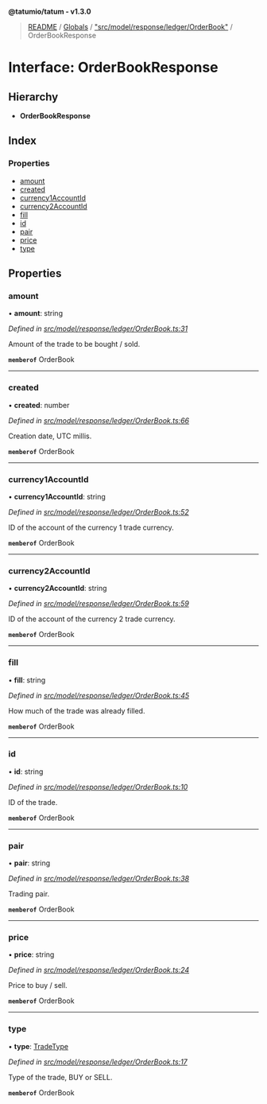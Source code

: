 **@tatumio/tatum - v1.3.0**

> [README](../README.md) / [Globals](../globals.md) / ["src/model/response/ledger/OrderBook"](../modules/_src_model_response_ledger_orderbook_.md) / OrderBookResponse

# Interface: OrderBookResponse

## Hierarchy

* **OrderBookResponse**

## Index

### Properties

* [amount](_src_model_response_ledger_orderbook_.orderbookresponse.md#amount)
* [created](_src_model_response_ledger_orderbook_.orderbookresponse.md#created)
* [currency1AccountId](_src_model_response_ledger_orderbook_.orderbookresponse.md#currency1accountid)
* [currency2AccountId](_src_model_response_ledger_orderbook_.orderbookresponse.md#currency2accountid)
* [fill](_src_model_response_ledger_orderbook_.orderbookresponse.md#fill)
* [id](_src_model_response_ledger_orderbook_.orderbookresponse.md#id)
* [pair](_src_model_response_ledger_orderbook_.orderbookresponse.md#pair)
* [price](_src_model_response_ledger_orderbook_.orderbookresponse.md#price)
* [type](_src_model_response_ledger_orderbook_.orderbookresponse.md#type)

## Properties

### amount

•  **amount**: string

*Defined in [src/model/response/ledger/OrderBook.ts:31](https://github.com/tatumio/tatum-js/blob/31bb1b4/src/model/response/ledger/OrderBook.ts#L31)*

Amount of the trade to be bought / sold.

**`memberof`** OrderBook

___

### created

•  **created**: number

*Defined in [src/model/response/ledger/OrderBook.ts:66](https://github.com/tatumio/tatum-js/blob/31bb1b4/src/model/response/ledger/OrderBook.ts#L66)*

Creation date, UTC millis.

**`memberof`** OrderBook

___

### currency1AccountId

•  **currency1AccountId**: string

*Defined in [src/model/response/ledger/OrderBook.ts:52](https://github.com/tatumio/tatum-js/blob/31bb1b4/src/model/response/ledger/OrderBook.ts#L52)*

ID of the account of the currency 1 trade currency.

**`memberof`** OrderBook

___

### currency2AccountId

•  **currency2AccountId**: string

*Defined in [src/model/response/ledger/OrderBook.ts:59](https://github.com/tatumio/tatum-js/blob/31bb1b4/src/model/response/ledger/OrderBook.ts#L59)*

ID of the account of the currency 2 trade currency.

**`memberof`** OrderBook

___

### fill

•  **fill**: string

*Defined in [src/model/response/ledger/OrderBook.ts:45](https://github.com/tatumio/tatum-js/blob/31bb1b4/src/model/response/ledger/OrderBook.ts#L45)*

How much of the trade was already filled.

**`memberof`** OrderBook

___

### id

•  **id**: string

*Defined in [src/model/response/ledger/OrderBook.ts:10](https://github.com/tatumio/tatum-js/blob/31bb1b4/src/model/response/ledger/OrderBook.ts#L10)*

ID of the trade.

**`memberof`** OrderBook

___

### pair

•  **pair**: string

*Defined in [src/model/response/ledger/OrderBook.ts:38](https://github.com/tatumio/tatum-js/blob/31bb1b4/src/model/response/ledger/OrderBook.ts#L38)*

Trading pair.

**`memberof`** OrderBook

___

### price

•  **price**: string

*Defined in [src/model/response/ledger/OrderBook.ts:24](https://github.com/tatumio/tatum-js/blob/31bb1b4/src/model/response/ledger/OrderBook.ts#L24)*

Price to buy / sell.

**`memberof`** OrderBook

___

### type

•  **type**: [TradeType](../enums/_src_model_request_tradetype_.tradetype.md)

*Defined in [src/model/response/ledger/OrderBook.ts:17](https://github.com/tatumio/tatum-js/blob/31bb1b4/src/model/response/ledger/OrderBook.ts#L17)*

Type of the trade, BUY or SELL.

**`memberof`** OrderBook
